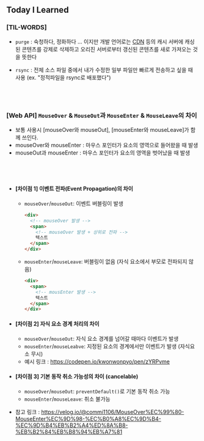 ## Today I Learned

### [TIL-WORDS]

- `purge` : 숙청하다, 정화하다 ... 이지만 개발 언어로는 [CDN](../2407/240703.md#web-cdncontent-delivery-networks) 등의 캐시 서버에 캐싱된 콘텐츠를 강제로 삭제하고 오리진 서버로부터 갱신된 콘텐츠를 새로 가져오는 것을 뜻한다

- `rsync` : 전체 소스 파일 중에서 내가 수정한 일부 파일만 빠르게 전송하고 싶을 때 사용 (ex. "정적파일을 rsync로 배포했다")

## <br />

### [Web API] `MouseOver` & `MouseOut`과 `MouseEnter` & `MouseLeave`의 차이

- 보통 사용시 [mouseOver와 mouseOut], [mouseEnter와 mouseLeave]가 함께 쓰인다.
- mouseOver와 mouseEnter : 마우스 포인터가 요소의 영역으로 들어왔을 때 발생
- mouseOut과 mouseEnter : 마우스 포인터가 요소의 영역을 벗어났을 때 발생

## <br />

- #### [차이점 1] 이벤트 전파(Event Propagation)의 차이

  - `mouseOver`/`mouseOut`: 이벤트 버블링이 발생
    ```html
    <div>
      <!-- mouseOver 발생 -->
      <span>
        <!-- mouseOver 발생 + 상위로 전파 -->
        텍스트
      </span>
    </div>
    ```
  - `mouseEnter`/`mouseLeave`: 버블링이 없음 (자식 요소에서 부모로 전파되지 않음)
    ```html
    <div>
      <span>
        <!-- mousEnter 발생 -->
        텍스트
      </span>
    </div>
    ```

- #### [차이점 2] 자식 요소 경계 처리의 차이

  - `mouseOver`/`mouseOut`: 자식 요소 경계를 넘어갈 때마다 이벤트가 발생
  - `mouseEnter`/`mouseLeabve`: 지정된 요소의 경계에서만 이벤트가 발생 (자식요소 무시)
  - 예시 링크 : https://codepen.io/kwonwonpyo/pen/zYRPvme

- #### [차이점 3] 기본 동작 취소 가능성의 차이 (cancelable)

  - `mouseOver`/`mouseOut`: `preventDefault()`로 기본 동작 취소 가능
  - `mouseEnter`/`mouseLeave`: 취소 불가능

- 참고 링크 : https://velog.io/@commi1106/MouseOver%EC%99%80-MouseEnter%EC%9D%98-%EC%B0%A8%EC%9D%B4-%EC%9D%B4%EB%B2%A4%ED%8A%B8-%EB%B2%84%EB%B8%94%EB%A7%81

